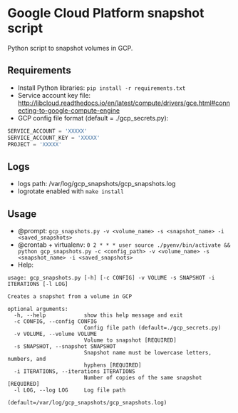 # Google Cloud Platform snapshot script

Python script to snapshot volumes in GCP.

## Requirements

* Install Python libraries: `pip install -r requirements.txt`
* Service account key file: http://libcloud.readthedocs.io/en/latest/compute/drivers/gce.html#connecting-to-google-compute-engine
* GCP config file format (default = ./gcp_secrets.py):

```python
SERVICE_ACCOUNT = 'XXXXX'
SERVICE_ACCOUNT_KEY = 'XXXXX'
PROJECT = 'XXXXX'
```

## Logs

* logs path: /var/log/gcp_snapshots/gcp_snapshots.log
* logrotate enabled with `make install`

## Usage

* @prompt: `gcp_snapshots.py -v <volume_name> -s <snapshot_name> -i <saved_snapshots>`
* @crontab + virtualenv: `0 2 * * * user source ./pyenv/bin/activate && python gcp_snapshots.py -c <config_path> -v <volume_name> -s <snapshot_name> -i <saved_snapshots>`
* Help:

```shell
usage: gcp_snapshots.py [-h] [-c CONFIG] -v VOLUME -s SNAPSHOT -i ITERATIONS [-l LOG]

Creates a snapshot from a volume in GCP

optional arguments:
  -h, --help            show this help message and exit
  -c CONFIG, --config CONFIG
                        Config file path (default=./gcp_secrets.py)
  -v VOLUME, --volume VOLUME
                        Volume to snapshot [REQUIRED]
  -s SNAPSHOT, --snapshot SNAPSHOT
                        Snapshot name must be lowercase letters, numbers, and
                        hyphens [REQUIRED]
  -i ITERATIONS, --iterations ITERATIONS
                        Number of copies of the same snapshot [REQUIRED]
  -l LOG, --log LOG     Log file path
                        (default=/var/log/gcp_snapshots/gcp_snapshots.log)
```
